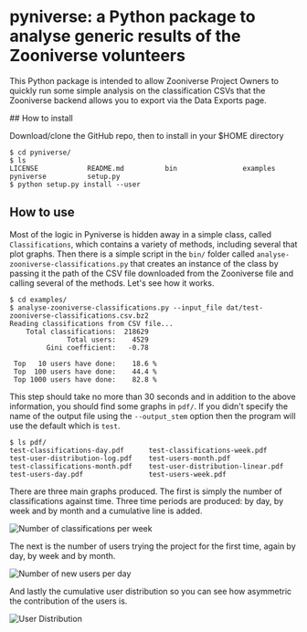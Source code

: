 # pyniverse: a Python package to analyse generic results of the Zooniverse volunteers

This Python package is intended to allow Zooniverse Project Owners to quickly run some simple analysis on the classification CSVs that the Zooniverse backend allows you to export via the Data Exports page. 

## How to install

Download/clone the GitHub repo, then to install in your $HOME directory

    $ cd pyniverse/
    $ ls
    LICENSE            README.md          bin                examples           pyniverse          setup.py
    $ python setup.py install --user
  
## How to use

Most of the logic in Pyniverse is hidden away in a simple class, called `Classifications`, which contains a variety of methods, including several that plot graphs. Then there is a simple script in the `bin/` folder called `analyse-zooniverse-classifications.py` that creates an instance of the class by passing it the path of the CSV file downloaded from the Zooniverse file and calling several of the methods. Let's see how it works.

    $ cd examples/
    $ analyse-zooniverse-classifications.py --input_file dat/test-zooniverse-classifications.csv.bz2
    Reading classifications from CSV file...
        Total classifications:  218629
                  Total users:    4529
             Gini coefficient:   -0.78

     Top   10 users have done:    18.6 %
     Top  100 users have done:    44.4 %
     Top 1000 users have done:    82.8 %
     
This step should take no more than 30 seconds and in addition to the above information, you should find some graphs in `pdf/`. If you didn't specify the name of the output file using the `--output_stem` option then the program will use the default which is `test`. 

    $ ls pdf/
    test-classifications-day.pdf      test-classifications-week.pdf     test-user-distribution-log.pdf    test-users-month.pdf
    test-classifications-month.pdf    test-user-distribution-linear.pdf test-users-day.pdf                test-users-week.pdf

There are three main graphs produced. The first is simply the number of classifications against time. Three time periods are produced: by day, by week and by month and a cumulative line is added. 

![Number of classifications per week](https://github.com/philipwfowler/pyniverse/blob/master/examples/example-graphs/test-classifications-week.png)

The next is the number of users trying the project for the first time, again by day, by week and by month.

![Number of new users per day](https://github.com/philipwfowler/pyniverse/blob/master/examples/example-graphs/test-users-day.png)

And lastly the cumulative user distribution so you can see how asymmetric the contribution of the users is.

![User Distribution](https://github.com/philipwfowler/pyniverse/blob/master/examples/example-graphs/test-user-distribution-linear.png)
